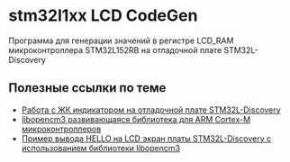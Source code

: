 # stm32l1xx LCD CodeGen

Программа для генерации значений в регистре LCD_RAM микроконтроллера STM32L152RB на отладочной плате STM32L-Discovery

## Полезные ссылки по теме

* [Работа с ЖК индикатором на отладочной плате STM32L-Discovery](https://habrahabr.ru/post/173709/)
* [libopencm3 развивающаяся библиотека для ARM Cortex-M микроконтроллеров](https://github.com/libopencm3/libopencm3)
* [Пример вывода HELLO на LCD экран платы STM32L-Discovery с использованием библиотеки libopencm3](https://github.com/libopencm3/libopencm3-examples/tree/master/examples/stm32/l1/stm32l-discovery/lcd-display)